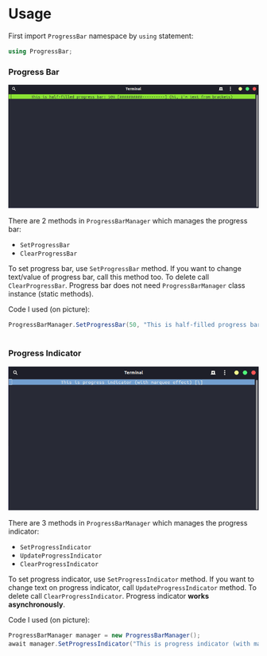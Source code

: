# Usage
First import `ProgressBar` namespace by `using` statement:
```csharp
using ProgressBar;
```

### Progress Bar
![Progress bar in action](img/ProgressBar.png)

There are 2 methods in `ProgressBarManager` which manages the progress bar:
- `SetProgressBar`
- `ClearProgressBar`

To set progress bar, use `SetProgressBar` method. If you want to change text/value of progress bar, call this method too. To delete call `ClearProgressBar`.
Progress bar does not need `ProgressBarManager` class instance (static methods).

Code I used (on picture):
```csharp
ProgressBarManager.SetProgressBar(50, "This is half-filled progress bar:", "hi, I'm text from brackets");
```
#
### Progress Indicator
![Progress indicator in action](img/ProgressIndicator.png)

There are 3 methods in `ProgressBarManager` which manages the progress indicator:
- `SetProgressIndicator`
- `UpdateProgressIndicator`
- `ClearProgressIndicator`

To set progress indicator, use `SetProgressIndicator` method. If you want to change text on progress indicator, call `UpdateProgressIndicator` method. To delete call `ClearProgressIndicator`.
Progress indicator **works asynchronously**.

Code I used (on picture):
```csharp
ProgressBarManager manager = new ProgressBarManager();
await manager.SetProgressIndicator("This is progress indicator (with marquee effect)");
```
